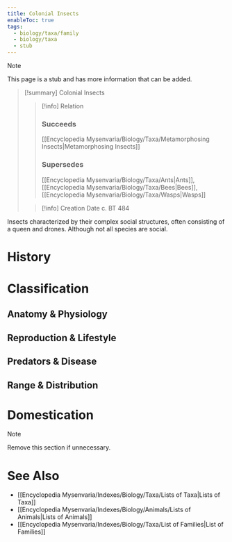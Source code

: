 ```yaml
---
title: Colonial Insects
enableToc: true
tags:
  - biology/taxa/family
  - biology/taxa
  - stub
---
```


> [!note]
> This page is a stub and has more information that can be added.

> [!summary] Colonial Insects
> > [!info] Relation
> > ### Succeeds
> > [[Encyclopedia Mysenvaria/Biology/Taxa/Metamorphosing Insects|Metamorphosing Insects]]
> > ### Supersedes
> > [[Encyclopedia Mysenvaria/Biology/Taxa/Ants|Ants]], [[Encyclopedia Mysenvaria/Biology/Taxa/Bees|Bees]], [[Encyclopedia Mysenvaria/Biology/Taxa/Wasps|Wasps]]
>
> > [!info] Creation Date
> > c. BT 484

Insects characterized by their complex social structures, often consisting of a queen and drones. Although not all species are social.
# History

# Classification
## Anatomy & Physiology

## Reproduction & Lifestyle

## Predators & Disease

## Range & Distribution

# Domestication

> [!note]
> Remove this section if unnecessary.
# See Also
- [[Encyclopedia Mysenvaria/Indexes/Biology/Taxa/Lists of Taxa|Lists of Taxa]]
- [[Encyclopedia Mysenvaria/Indexes/Biology/Animals/Lists of Animals|Lists of Animals]]
- [[Encyclopedia Mysenvaria/Indexes/Biology/Taxa/List of Families|List of Families]]